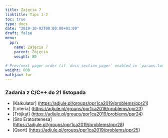 ```yaml
---
title: Zajęcia 7
linktitle: Tips 1-2
toc: true
type: docs
date: "2019-10-02T00:00:00+01:00"
draft: false
menu:
  ppr:
    name: Zajęcia 7
    parent: Zajęcia
    weight: 80

# Prev/next pager order (if `docs_section_pager` enabled in `params.toml`)
weight: 800
mathjax: tur
---
```

### Zadania z C/C++ do 21 listopada
<!--21.11.19 c,c++-->

* [Kalkulator] (https://adjule.pl/groups/ppr1ca2019/problems/ppr21)
* [Loteria] (https://adjule.pl/groups/ppr1ca2019/problems/ppr23)
* [Trójkąt] (https://adjule.pl/groups/ppr1ca2019/problems/ppr24)
* [Sito Eratostenesa] (https://adjule.pl/groups/ppr1ca2019/problems/ppr28)
* [Qsort] (https://adjule.pl/groups/ppr1ca2019/problems/ppr25)
